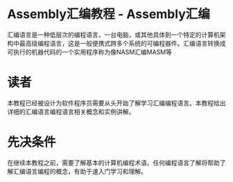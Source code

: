 # Assembly汇编教程 - Assembly汇编

汇编语言是一种低层次的编程语言，一台电脑，或其他具体到一个特定的计算机架构中最高级编程语言，这是一般便携式跨多个系统的可编程器件。汇编语言转换成可执行的机器代码的一个实用程序称为像NASM汇编MASM等

# 读者

本教程已经被设计为软件程序员需要从头开始了解学习汇编编程语言。本教程给出详细的汇编语言编程语言相关概念和实例讲解。

# 先决条件

在继续本教程之前，需要了解基本的计算机编程术语。任何编程语言了解将帮助了解汇编语言编程的概念，有助于速入门学习和理解。
